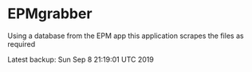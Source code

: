 # EPMgrabber
Using a database from the EPM app this application scrapes the files as required


Latest backup: Sun Sep 8 21:19:01 UTC 2019
